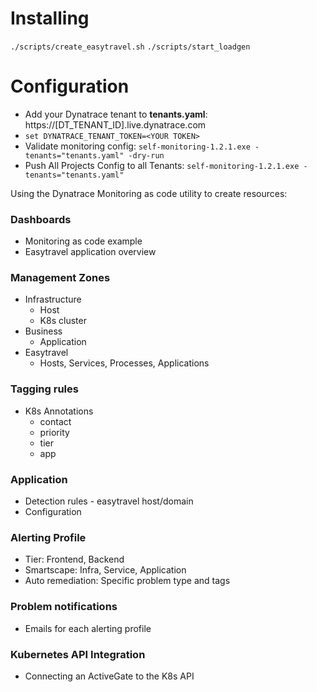 # Installing
`./scripts/create_easytravel.sh`
`./scripts/start_loadgen`

# Configuration
* Add your Dynatrace tenant to **tenants.yaml**: https://[DT_TENANT_ID].live.dynatrace.com
* `set DYNATRACE_TENANT_TOKEN=<YOUR TOKEN>`
* Validate monitoring config: 
    `self-monitoring-1.2.1.exe -tenants="tenants.yaml" -dry-run`
* Push All Projects Config to all Tenants: 
    `self-monitoring-1.2.1.exe -tenants="tenants.yaml"`

Using the Dynatrace Monitoring as code utility to create resources:
### Dashboards
* Monitoring as code example
* Easytravel application overview
### Management Zones
* Infrastructure
    * Host
    * K8s cluster
* Business
    * Application
* Easytravel
    * Hosts, Services, Processes, Applications
### Tagging rules
* K8s Annotations
    * contact
    * priority
    * tier
    * app
### Application
* Detection rules - easytravel host/domain
* Configuration
### Alerting Profile
* Tier: Frontend, Backend
* Smartscape: Infra, Service, Application
* Auto remediation: Specific problem type and tags
### Problem notifications
* Emails for each alerting profile
### Kubernetes API Integration
* Connecting an ActiveGate to the K8s API
